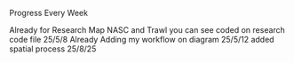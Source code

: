 Progress Every Week 

Already for Research Map NASC and Trawl you can see coded on research code file 25/5/8
Already Adding my workflow on diagram 25/5/12
added spatial process 25/8/25
